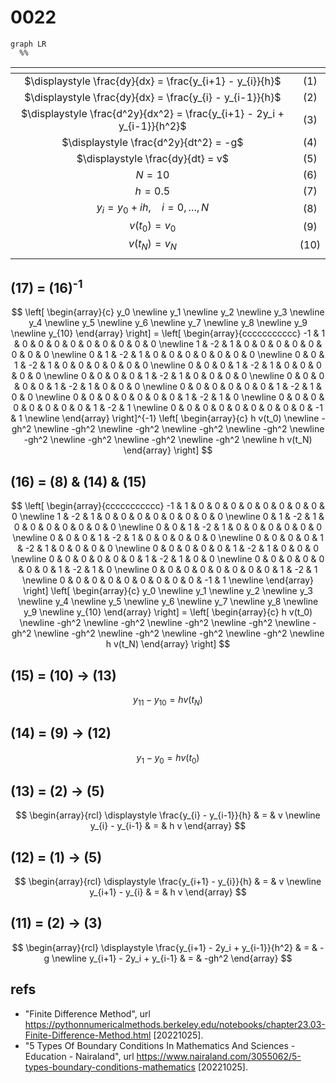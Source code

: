 # 0022
```mermaid
graph LR
  %%
```

<span></span>|<span></span>
:-: | :-:
$\displaystyle \frac{dy}{dx} = \frac{y_{i+1} - y_{i}}{h}$ | $(1)$
$\displaystyle \frac{dy}{dx} = \frac{y_{i} - y_{i-1}}{h}$ | $(2)$
$\displaystyle \frac{d^2y}{dx^2} = \frac{y_{i+1} - 2y_i + y_{i-1}}{h^2}$ | $(3)$
$\displaystyle \frac{d^2y}{dt^2} = -g$ | $(4)$
$\displaystyle \frac{dy}{dt} = v$ | $(5)$
$N = 10$ | $(6)$
$h = 0.5$ | $(7)$
$y_i = y_0 + ih, \ \ \ \ i = 0, \dots, N$ | $(8)$
$v(t_0) = v_0$ | $(9)$
$v(t_N) = v_N$ | $(10)$
<span></span>|<span></span>


## (17) = (16)<sup>-1</sup>
$$
\left[
\begin{array}{c}
y_0 \newline
y_1 \newline
y_2 \newline
y_3 \newline
y_4 \newline
y_5 \newline
y_6 \newline
y_7 \newline
y_8 \newline
y_9 \newline
y_{10}
\end{array}
\right] =
\left[
\begin{array}{ccccccccccc}
-1 &  1 &  0 &  0 &  0 &  0 &  0 &  0 &  0 &  0 &  0 \newline 
 1 & -2 &  1 &  0 &  0 &  0 &  0 &  0 &  0 &  0 &  0 \newline 
 0 &  1 & -2 &  1 &  0 &  0 &  0 &  0 &  0 &  0 &  0 \newline 
 0 &  0 &  1 & -2 &  1 &  0 &  0 &  0 &  0 &  0 &  0 \newline 
 0 &  0 &  0 &  1 & -2 &  1 &  0 &  0 &  0 &  0 &  0 \newline 
 0 &  0 &  0 &  0 &  1 & -2 &  1 &  0 &  0 &  0 &  0 \newline 
 0 &  0 &  0 &  0 &  0 &  1 & -2 &  1 &  0 &  0 &  0 \newline 
 0 &  0 &  0 &  0 &  0 &  0 &  1 & -2 &  1 &  0 &  0 \newline 
 0 &  0 &  0 &  0 &  0 &  0 &  0 &  1 & -2 &  1 &  0 \newline 
 0 &  0 &  0 &  0 &  0 &  0 &  0 &  0 &  1 & -2 &  1 \newline 
 0 &  0 &  0 &  0 &  0 &  0 &  0 &  0 &  0 & -1 &  1 \newline 
\end{array}
\right]^{-1}
\left[ \begin{array}{c}
h v(t_0) \newline
-gh^2 \newline
-gh^2 \newline
-gh^2 \newline
-gh^2 \newline
-gh^2 \newline
-gh^2 \newline
-gh^2 \newline
-gh^2 \newline
-gh^2 \newline
h v(t_N)
\end{array}
\right]
$$


## (16) = (8) & (14) & (15) 
$$
\left[
\begin{array}{ccccccccccc}
-1 &  1 &  0 &  0 &  0 &  0 &  0 &  0 &  0 &  0 &  0 \newline 
 1 & -2 &  1 &  0 &  0 &  0 &  0 &  0 &  0 &  0 &  0 \newline 
 0 &  1 & -2 &  1 &  0 &  0 &  0 &  0 &  0 &  0 &  0 \newline 
 0 &  0 &  1 & -2 &  1 &  0 &  0 &  0 &  0 &  0 &  0 \newline 
 0 &  0 &  0 &  1 & -2 &  1 &  0 &  0 &  0 &  0 &  0 \newline 
 0 &  0 &  0 &  0 &  1 & -2 &  1 &  0 &  0 &  0 &  0 \newline 
 0 &  0 &  0 &  0 &  0 &  1 & -2 &  1 &  0 &  0 &  0 \newline 
 0 &  0 &  0 &  0 &  0 &  0 &  1 & -2 &  1 &  0 &  0 \newline 
 0 &  0 &  0 &  0 &  0 &  0 &  0 &  1 & -2 &  1 &  0 \newline 
 0 &  0 &  0 &  0 &  0 &  0 &  0 &  0 &  1 & -2 &  1 \newline 
 0 &  0 &  0 &  0 &  0 &  0 &  0 &  0 &  0 & -1 &  1 \newline 
\end{array}
\right]
\left[
\begin{array}{c}
y_0 \newline
y_1 \newline
y_2 \newline
y_3 \newline
y_4 \newline
y_5 \newline
y_6 \newline
y_7 \newline
y_8 \newline
y_9 \newline
y_{10}
\end{array}
\right] =
\left[ \begin{array}{c}
h v(t_0) \newline
-gh^2 \newline
-gh^2 \newline
-gh^2 \newline
-gh^2 \newline
-gh^2 \newline
-gh^2 \newline
-gh^2 \newline
-gh^2 \newline
-gh^2 \newline
h v(t_N)
\end{array}
\right]
$$


## (15) = (10) &rightarrow; (13)
$$
y_{11} - y_{10} = h v(t_N)
$$


## (14) = (9) &rightarrow; (12)
$$
y_1 - y_0 = h v(t_0)
$$


## (13) = (2) &rightarrow; (5)
$$
\begin{array}{rcl}
\displaystyle \frac{y_{i} - y_{i-1}}{h} & = & v \newline
y_{i} - y_{i-1} & = & h v
\end{array}
$$


## (12) = (1) &rightarrow; (5)
$$
\begin{array}{rcl}
\displaystyle \frac{y_{i+1} - y_{i}}{h} & = & v \newline
y_{i+1} - y_{i} & = & h v
\end{array}
$$


## (11) = (2) &rightarrow; (3)
$$
\begin{array}{rcl}
\displaystyle \frac{y_{i+1} - 2y_i + y_{i-1}}{h^2} & = & -g \newline
y_{i+1} - 2y_i + y_{i-1} & = & -gh^2
\end{array}
$$


## refs
+ "Finite Difference Method", url <https://pythonnumericalmethods.berkeley.edu/notebooks/chapter23.03-Finite-Difference-Method.html> [20221025].
+ "5 Types Of Boundary Conditions In Mathematics And Sciences - Education - Nairaland", url <https://www.nairaland.com/3055062/5-types-boundary-conditions-mathematics> [20221025].
